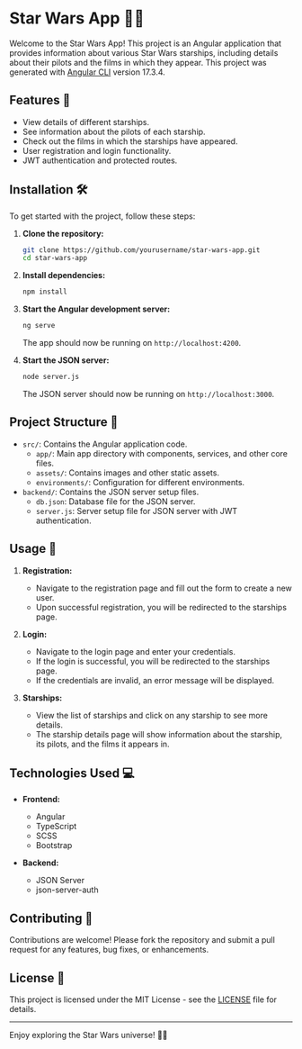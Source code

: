 # Star Wars App 🚀✨

Welcome to the Star Wars App! This project is an Angular application that provides information about various Star Wars starships, including details about their pilots and the films in which they appear. This project was generated with [Angular CLI](https://github.com/angular/angular-cli) version 17.3.4.

## Features 🌟

- View details of different starships.
- See information about the pilots of each starship.
- Check out the films in which the starships have appeared.
- User registration and login functionality.
- JWT authentication and protected routes.

## Installation 🛠️

To get started with the project, follow these steps:

1. **Clone the repository:**

    ```bash
    git clone https://github.com/yourusername/star-wars-app.git
    cd star-wars-app
    ```

2. **Install dependencies:**

    ```bash
    npm install
    ```

3. **Start the Angular development server:**

    ```bash
    ng serve
    ```

    The app should now be running on `http://localhost:4200`.


4. **Start the JSON server:**

    ```bash
    node server.js
    ```

    The JSON server should now be running on `http://localhost:3000`.

## Project Structure 📂

- `src/`: Contains the Angular application code.
  - `app/`: Main app directory with components, services, and other core files.
  - `assets/`: Contains images and other static assets.
  - `environments/`: Configuration for different environments.
- `backend/`: Contains the JSON server setup files.
  - `db.json`: Database file for the JSON server.
  - `server.js`: Server setup file for JSON server with JWT authentication.

## Usage 📖

1. **Registration:**
   - Navigate to the registration page and fill out the form to create a new user.
   - Upon successful registration, you will be redirected to the starships page.

2. **Login:**
   - Navigate to the login page and enter your credentials.
   - If the login is successful, you will be redirected to the starships page.
   - If the credentials are invalid, an error message will be displayed.

3. **Starships:**
   - View the list of starships and click on any starship to see more details.
   - The starship details page will show information about the starship, its pilots, and the films it appears in.

## Technologies Used 💻

- **Frontend:**
  - Angular
  - TypeScript
  - SCSS
  - Bootstrap

- **Backend:**
  - JSON Server
  - json-server-auth

## Contributing 🤝

Contributions are welcome! Please fork the repository and submit a pull request for any features, bug fixes, or enhancements.

## License 📄

This project is licensed under the MIT License - see the [LICENSE](LICENSE) file for details.

---

Enjoy exploring the Star Wars universe! 🌌✨
